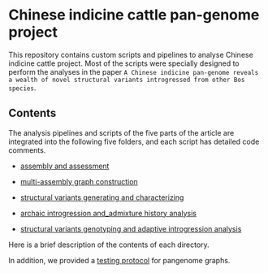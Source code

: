 # Chinese indicine cattle pan-genome project

This repository contains custom scripts and pipelines to analyse Chinese indicine cattle project. Most of the scripts were specially designed to perform the analyses in the paper ```A Chinese indicine pan-genome reveals a wealth of novel structural variants introgressed from other Bos species```.

## Contents
The analysis pipelines and scripts of the five parts of the article are integrated into the following five folders, and each script has detailed code comments.

- [assembly and assessment](https://github.com/Xuelei-Dai/Chinese_indicine_pan-genome_project_scripts_and_piplines/tree/main/01.assembly_and_assessment)

* [multi-assembly graph construction](https://github.com/Xuelei-Dai/Chinese_indicine_pan-genome_project_scripts_and_piplines/tree/main/02.multi-assembly_graph_construction)

* [structural variants generating and characterizing](https://github.com/Xuelei-Dai/Chinese_indicine_pan-genome_project_scripts_and_piplines/tree/main/03.structural_variants_generating_and_characterizing)

* [archaic introgression and_admixture history analysis](https://github.com/Xuelei-Dai/Chinese_indicine_pan-genome_project_scripts_and_piplines/tree/main/04.archaic_introgression_and_admixture_history_analysis)

* [structural variants genotyping and adaptive introgression analysis](https://github.com/Xuelei-Dai/Chinese_indicine_pan-genome_project_scripts_and_piplines/tree/main/05.structural_variants_genotyping_and_adaptive_introgression_analysis)

Here is a brief description of the contents of each directory.

In addition, we provided a [testing protocol](https://github.com/Xuelei-Dai/Chinese_indicine_pan-genome_project_scripts_and_piplines/tree/main/02.multi-assembly_graph_construction/Minigraph_Cactus_graph) for pangenome graphs.
